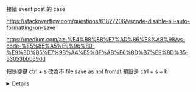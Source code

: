 接續 event post 的 case

https://stackoverflow.com/questions/61827206/vscode-disable-all-auto-formatting-on-save

https://medium.com/az-%E4%B8%8B%E7%AD%86%E8%A8%98/vs-code-%E5%85%A5%E9%96%80-%E9%8D%B5%E7%9B%A4%E5%BF%AB%E6%8D%B7%E9%8D%B5-53053bbb59dd

把快捷鍵 ctrl + s 改為不  file save as not fromat 預設是 ctrl + s + k

<details>
  
```js
  sendEventForAddToWishlistEvent(searchResultAction) {
    const baseSiteId$ = this.baseSiteService.getActive().pipe(take(1));
    const userId$ = this.authService.isUserLoggedIn().pipe(
      take(1),
      switchMap(isUserLoggedIn => {
        return isUserLoggedIn
          ? this.userService.getCurrentUser().pipe(
            filter<E2User>(Boolean),
            map(user => user?.loyaltyInformation?.cardNumber ?? 'n/a')
          )
          : of('n/a');
      }),
      take(1)
    );

    combineLatest([baseSiteId$, userId$])
      .pipe(
        take(1),
        switchMap(([baseSiteId, userId]) => {

          let gaSessionId = 'n/a';
          const dataLayer = this.gtmService.getDataLayer();

          dataLayer.map(data => {
            if (data?.gaSessionId) {
              gaSessionId = data?.gaSessionId;
            }
          });

          const resolvedEventData = {
            "event": "SearchResultEvent",
            searchResultAction: searchResultAction,
            eventId: `1f9fd358-bec4-4795-a5bb-5a6c0b8b4c3e`,
            eventType: 'searchResultEvent',
            sessionId: gaSessionId,
            "gtm.uniqueEventId": 33,
            "pagePath": `${window.location.href}`,
            "pageType": "e2SearchResultPageTemplate",
            "pageReferer": "",
            "previousPagePath": "",
            "isRegistered": "N",
            "memberId": "n/a",
            "campaignId": "",
            "elabRecommType": "",
            "elabRecommId": "",
            "gaUserId": "n/a",
            "gaSessionId": gaSessionId,
            "siteCode": baseSiteId,
            "language": "EN",
            "timeStamp": Date.now()
          };

          const req: TrackingEventRequestModel = {
            timestamp: new Date().toISOString(),
            value: {
              type: TrackingEventDataType.JSON,
              data: resolvedEventData,
            },
          };
          console.clear();
          console.log('sendEventForAddToWishlistEvent!!!!!!!!!!!!', resolvedEventData);
          return this.oocTrackingEventConnector.sendTrackingEventTopicRecords(
            baseSiteId,
            req
          );
        })
      )
      .subscribe();
  }
```



{
  "liveServer.settings.port": 8080,
  "git-autoconfig.configList": [
    {
      "user.email": "sjmjgd1165@gmail.com",
      "user.name": "johch3n611u"
    },
    {
      "user.email": "allen@webglsoft.com",
      "user.name": "allen82"
    },
  ],
  "git.autofetch": true,
  "git.enableSmartCommit": false, //存檔時自動排版
  "editor.mouseWheelZoom": true,
  "auto-close-tag.fullMode": true,
  "diffEditor.ignoreTrimWhitespace": true,
  "editor.fontFamily": "Fira Code",
  "editor.fontLigatures": true,
  "editor.fontSize": 18,
  "editor.lineHeight": 32,
  "editor.renderWhitespace": "boundary",
  "editor.scrollBeyondLastLine": false,
  "editor.snippetSuggestions": "top",
  "emmet.includeLanguages": {
    "blade": "html"
  },
  "emmet.triggerExpansionOnTab": true,
  "files.trimTrailingWhitespace": true,
  "gitlens.advanced.menus": {
    "editorContext": {
      "blame": false,
      "copy": false,
      "details": false,
      "fileDiff": false,
      "history": false,
      "lineDiff": false,
      "remote": false
    },
    "explorerContext": {
      "fileDiff": false
    }
  },
  "gitlens.advanced.messages": {
    "suppressResultsExplorerNotice": true
  },
  "gitlens.blame.heatmap.location": "left",
  "gitlens.codeLens.scopes": [
    "document"
  ],
  "gitlens.gitExplorer.files.compact": false,
  "gitlens.hovers.currentLine.details": false,
  "gitlens.statusBar.command": "gitlens.showQuickFileHistory",
  "guides.active.color.dark": "rgba(120, 120, 120, 0.75)",
  "guides.normal.style": "none",
  "guides.stack.enabled": false,
  "php.suggest.basic": false,
  "php-cs-fixer.onsave": true,
  "python.formatting.provider": "yapf",
  // "python.venvPath": "~/.pyenv",
  "sublimeTextKeymap.promptV3Features": true,
  "sync.autoDownload": true,
  "sync.autoUpload": true,
  "sync.forceDownload": false,
  "sync.lastDownload": "2018-03-22T02:34:44.923Z",
  "sync.lastUpload": "2018-03-24T10:12:21.567Z",
  "sync.pathPrefix": "",
  "sync.quietSync": true,
  "sync.removeExtensions": true,
  "sync.syncExtensions": true,
  // "terminal.integrated.fontFamily": "Roboto Mono for Powerline",
  "terminal.integrated.fontSize": 17,
  "terminal.integrated.lineHeight": 1.5,
  "window.openFilesInNewWindow": "on",
  "window.zoomLevel": 0,
  "workbench.activityBar.visible": true,
  "workbench.iconTheme": "material-icon-theme",
  "sync.gist": "6893bcb65ad5d42117029634a66b7929",
  "files.autoSave": "off",
  "javascript.updateImportsOnFileMove.enabled": "always",
  "glassit.alpha": 220,
  "files.associations": {},
  "editor.quickSuggestions": {
    "other": true,
    "comments": true,
    "strings": true
  },
  "editor.snippetSuggestions": "top",
  "[javascript]": {
    "editor.defaultFormatter": "vscode.typescript-language-features"
  },
  "[markdown]": {
    "editor.wordWrap": "on",
    "editor.quickSuggestions": {
      "comments": "on",
      "strings": "on",
      "other": "on"
    }
  },
  "editor.wordWrap": "on",
  "angular.enable-experimental-ivy-prompt": false,
  "angular.enable-strict-mode-prompt": false,
  //sync.github.token:6893bcb65ad5d42117029634a66b7929 用於下載 sync 同步設定 Sync: Download Settings
  "liveSassCompile.settings.formats": [
    {
      "extensionName": ".min.css", //正式版副檔名為min.css
      "format": "compressed", //壓縮成一行css，正式版本
      "savePath": ""
    }
    // ,
    // {
    //   "format": "expanded",
    //   "extensionName": ".css",
    //   "savePath": ""
    // }
  ],
  "js/ts.implicitProjectConfig.experimentalDecorators": true,
  "editor.guides.indentation": false,
  "liveSassCompile.settings.generateMap": false,
  "vscodeGoogleTranslate.preferredLanguage": "Chinese (Traditional)",
  "commentTranslate.targetLanguage": "zh-TW",
  "workbench.colorTheme": "One Monokai",
  "[html]": {
    "editor.defaultFormatter": "vscode.html-language-features"
  },
  "editor.formatOnSave": false,
  "explorer.confirmDelete": false
}

```
{
    "averageRating": 0,
    "canBuyByOriginPrice": false,
    "code": "BP_373015",
    "contentSizeUnit": "200G",
    "defaultVariantCode": "373015",
    "elabCleanBeauty": false,
    "elabHalal": false,
    "elabIsAdultOnly": true,
    "elabIsDonate": false,
    "elabIsForMembershipApplication": false,
    "elabIsOrganic": false,
    "elabIsPointRedemption": false,
    "elabIsSDD": false,
    "elabIsStorePickupAllowed": false,
    "elabMaxOrderQuantity": 50,
    "elabOldPrice": {
        "currencyIso": "HKD",
        "formattedValue": "$39.90",
        "priceType": "BUY",
        "value": 39.9
    },
    "elabPreOrderProduct": false,
    "elabPrescription": false,
    "elabPrice": {
        "currencyIso": "HKD",
        "formattedValue": "$39.90",
        "priceType": "BUY",
        "value": 39.9
    },
    "elabProductName": "魚手指8條裝",
    "elabRefillPack": false,
    "elabSubscribable": false,
    "elabTprPriceFlag": false,
    "elabproductNumberOfColor": 0,
    "giftWrappable": false,
    "gtmCategoryPath": "食品及飲品/冷凍、急凍食品/薄餅、急凍小食/方便餐類小食",
    "homeDeliveryOnly": false,
    "homeExpressEligible": false,
    "images": {},
    "isEstampProduct": false,
    "isFreeGift": false,
    "isLoyaltyCardProduct": false,
    "isLoyaltyProduct": false,
    "isSFLockerNotAllowed": false,
    "masterBrand": {
        "abrand": false,
        "code": "125187",
        "name": "YOUNG'S"
    },
    "maxOrderQuantity": 50,
    "name": "魚手指8條裝",
    "pharmacy": false,
    "pickupExpressEligible": false,
    "potentialLoyaltyPoints": 0,
    "preOrder": false,
    "price": {
        "currencyIso": "HKD",
        "formattedValue": "$39.90",
        "priceType": "BUY",
        "value": 39.9
    },
    "priceRange": {},
    "productLoyaltyPoints": 0,
    "productNumberOfReview": 0,
    "promotionFirstTag": "Test銀行信用卡優惠",
    "promotionFirstTagEndDate": "2045-12-31 23:59:00",
    "promotionFirstTagStartDate": "2023-01-03 00:00:00",
    "purchasable": false,
    "reviewAvgRating": "0.0",
    "stock": {
        "stockLevelStatus": "inStock"
    },
    "strikeThroughPrice": 39.9,
    "topPromotion": {
        "badge": {
            "image": {}
        },
        "isEliteMemberPromotionFlag": false,
        "isEstampPromotionFlag": false,
        "isFlashSalePromotionFlag": false,
        "isMemberPromotionFlag": false
    },
    "url": "/魚手指8條裝/p/BP_373015",
    "volumePricesFlag": false,
    "slug": "魚手指8條裝",
    "nameHtml": "魚手指8條裝",
    "ngNormalizedUrl": "/p/BP_373015",
    "isCVSPickupAllowed": false,
    "isXBorderDeliveryAllowed": false
}
```


</details>
